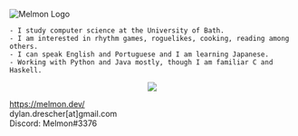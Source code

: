 ![Melmon Logo](https://melmon.dev/imgs/melmonlogo_black.png)

```
- I study computer science at the University of Bath.
- I am interested in rhythm games, roguelikes, cooking, reading among others.
- I can speak English and Portuguese and I am learning Japanese.
- Working with Python and Java mostly, though I am familiar C and Haskell.
```

<p align="center">
<img src="https://github-readme-stats.vercel.app/api?username=mel-mon&count_private=true&show_icons=true&title_color=FF00B4&text_color=FFF&icon_color=FF00B4&bg_color=000" />
</p>

https://melmon.dev/<br>
dylan.drescher[at]gmail.com<br>
Discord: Melmon#3376
